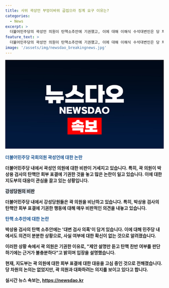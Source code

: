 ```yaml
---
title: 사위 곽상언 부엉이바위 곱씹으라 징계 요구 이유는?
categories:
  - News
excerpt: >
  더불어민주당의 곽성언 의원이 탄핵소추안에 기권했고, 이에 대해 이해식 수석대변인은 당 차원의 논의는 없었지만 지도부가 곽 의원을 만나 대화하려는 것으로 안다고 밝혔다. 곽 의원은 박상용 검사의 탄핵을 기권하며 근거가 불충분하다고 설명했으며, 민주당 내에서는 곽 의원에 대한 비판이 거세지고 있다. 이에 대한 지도부의 대응이 관심을 모으고 있다.
feature_text: >
  더불어민주당의 곽성언 의원이 탄핵소추안에 기권했고, 이에 대해 이해식 수석대변인은 당 차원의 논의는 없었지만 지도부가 곽 의원을 만나 대화하려는 것으로 안다고 밝혔다. 곽 의원은 박상용 검사의 탄핵을 기권하며 근거가 불충분하다고 설명했으며, 민주당 내에서는 곽 의원에 대한 비판이 거세지고 있다. 이에 대한 지도부의 대응이 관심을 모으고 있다.
image: '/assets/img/newsdao_breakingnews.jpg'
---
```


<p><img src="/assets/img/newsdao_breakingnews.jpg" alt="bookingtag 속보" /></p>

<p><b><span style="color: #1a5490;">더불어민주당 국회의원 곽성언에 대한 논란</span><b></p>

<p>더불어민주당 내에서 곽성언 의원에 대한 비판이 거세지고 있습니다. 특히, 곽 의원이 박상용 검사의 탄핵안 회부 표결에 기권한 것을 놓고 많은 논란이 일고 있습니다. 이에 대한 지도부의 대응이 관심을 끌고 있는 상황입니다.</p>

<p><b><span style="background-color: #21538527;">강성당원의 비판</span></b></p>

<p>더불어민주당 내에서 강성당원들은 곽 의원을 비난하고 있습니다. 특히, 박상용 검사의 탄핵안 회부 표결에 기권한 행동에 대해 매우 비판적인 의견을 내놓고 있습니다.</p>

<p><b><span style="color: #1a5490;">탄핵 소추안에 대한 논란</span></b></p>

<p>박상용 검사의 탄핵 소추안에는 '대변 검사 의혹'이 담겨 있습니다. 이에 대해 민주당 내에서도 의견이 분분한 상황으로, 사실 여부에 대한 확신이 없는 것으로 알려졌습니다.</p>

<p>이러한 상황 속에서 곽 의원은 기권한 이유로, "제안 설명만 듣고 탄핵 찬반 여부를 판단하기에는 근거가 불충분하다"고 밝히며 입장을 설명했습니다.</p>

<p>현재, 지도부는 곽 의원에 대한 회부 표결에 대한 대응을 고심 중인 것으로 전해졌습니다. 당 차원의 논의는 없었지만, 곽 의원과 대화하려는 의지를 보이고 있다고 합니다.</p>
실시간 뉴스 속보는, <a href="https://newsdao.kr" rel="dofollow">https://newsdao.kr</a>


